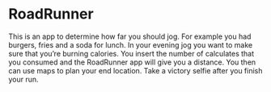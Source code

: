 # RoadRunner
This is an app to determine how far you should jog. For example you had burgers, fries and a soda for lunch. In your evening jog you want to make sure that you’re burning calories. You insert the number of calculates that you consumed and the RoadRunner app will give you a distance. You then can use maps to plan your end location. Take a victory selfie after you finish your run.
